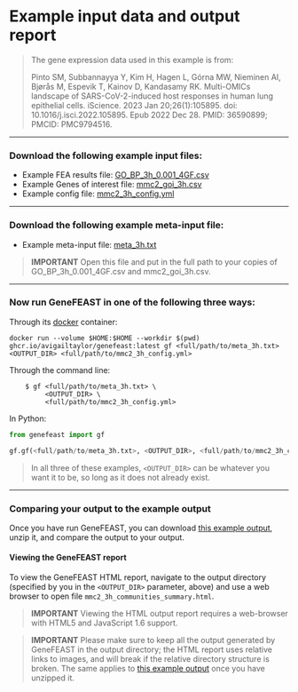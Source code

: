 # Example input data and output report

> The gene expression data used in this example is from: 
>
> Pinto SM, Subbannayya Y, Kim H, Hagen L, Górna MW, Nieminen AI, Bjørås M, Espevik T, Kainov D, Kandasamy RK. Multi-OMICs landscape of SARS-CoV-2-induced host responses in human lung epithelial cells. iScience. 2023 Jan 20;26(1):105895. doi: 10.1016/j.isci.2022.105895. Epub 2022 Dec 28. PMID: 36590899; PMCID: PMC9794516.

---
### Download the following example input files:

- Example FEA results file: [GO_BP_3h_0.001_4GF.csv](https://avigailtaylor.github.io/GeneFEAST/GO_BP_3h_0.001_4GF.csv)
- Example Genes of interest file: [mmc2_goi_3h.csv](https://avigailtaylor.github.io/GeneFEAST/mmc2_goi_3h.csv)
- Example config file: [mmc2_3h_config.yml](https://avigailtaylor.github.io/GeneFEAST/mmc2_3h_config.yml)

---
### Download the following example meta-input file:

- Example meta-input file: [meta_3h.txt](https://avigailtaylor.github.io/GeneFEAST/meta_3h.txt)

> **IMPORTANT** Open this file and put in the full path to your copies of GO_BP_3h_0.001_4GF.csv and mmc2_goi_3h.csv.

---
### Now run GeneFEAST in one of the following three ways:

Through its [docker](https://docs.docker.com/get-docker/) container:
```
docker run --volume $HOME:$HOME --workdir $(pwd) ghcr.io/avigailtaylor/genefeast:latest gf <full/path/to/meta_3h.txt> <OUTPUT_DIR> <full/path/to/mmc2_3h_config.yml>
```

Through the command line:
```
    $ gf <full/path/to/meta_3h.txt> \
         <OUTPUT_DIR> \
         <full/path/to/mmc2_3h_config.yml>
```

In Python:

```python
from genefeast import gf

gf.gf(<full/path/to/meta_3h.txt>, <OUTPUT_DIR>, <full/path/to/mmc2_3h_config.yml>)
```
> In all three of these examples, `<OUTPUT_DIR>` can be whatever you want it to be, so long as it does not already exist.

---
### Comparing your output to the example output

Once you have run GeneFEAST, you can download [this example output](https://avigailtaylor.github.io/GeneFEAST/mmc2_3h_output.zip), unzip it, and compare the output to your output.

#### Viewing the GeneFEAST report
To view the GeneFEAST HTML report, navigate to the output directory (specified by you in the `<OUTPUT_DIR>` parameter, above) and use a web browser to open
file `mmc2_3h_communities_summary.html`.

> **IMPORTANT**
> Viewing the HTML output report requires a web-browser with HTML5 and JavaScript 1.6 support.

> **IMPORTANT**
> Please make sure to keep all the output generated by GeneFEAST in the output directory; the HTML report uses relative links to images, and will break if the relative directory structure is broken.
> The same applies to [this example output](https://avigailtaylor.github.io/GeneFEAST/mmc2_3h_output.zip) once you have unzipped it.

